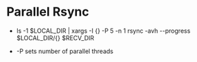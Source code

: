 # Parallel Rsync



*  ls -1 $LOCAL_DIR | xargs -I {} -P 5 -n 1 rsync -avh --progress $LOCAL_DIR/{} $RECV_DIR

*  -P sets number of parallel threads




